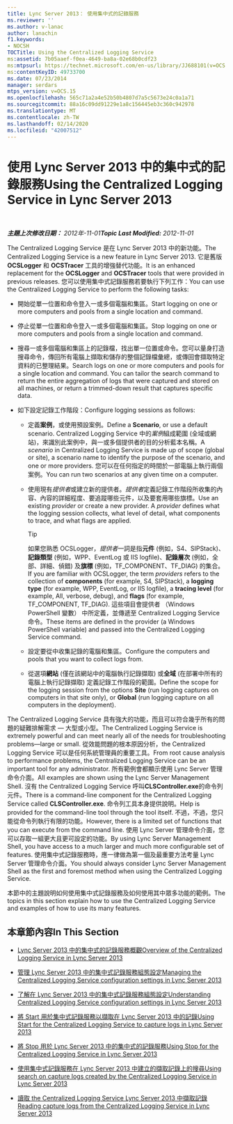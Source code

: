 ```yaml
---
title: Lync Server 2013： 使用集中式的記錄服務
ms.reviewer: ''
ms.author: v-lanac
author: lanachin
f1.keywords:
- NOCSH
TOCTitle: Using the Centralized Logging Service
ms:assetid: 7b05aaef-f0ea-4649-ba8a-02e68b0cdf23
ms:mtpsurl: https://technet.microsoft.com/en-us/library/JJ688101(v=OCS.15)
ms:contentKeyID: 49733700
ms.date: 07/23/2014
manager: serdars
mtps_version: v=OCS.15
ms.openlocfilehash: 565c71a2a4e52b50b4807d7a5c5673e24c0a1a71
ms.sourcegitcommit: 88a16c09dd91229e1a8c156445eb3c360c942978
ms.translationtype: MT
ms.contentlocale: zh-TW
ms.lasthandoff: 02/14/2020
ms.locfileid: "42007512"
---
```

<div data-xmlns="http://www.w3.org/1999/xhtml">

<div class="topic" data-xmlns="http://www.w3.org/1999/xhtml" data-msxsl="urn:schemas-microsoft-com:xslt" data-cs="http://msdn.microsoft.com/">

<div data-asp="http://msdn2.microsoft.com/asp">

# <a name="using-the-centralized-logging-service-in-lync-server-2013"></a><span data-ttu-id="260e4-102">使用 Lync Server 2013 中的集中式的記錄服務</span><span class="sxs-lookup"><span data-stu-id="260e4-102">Using the Centralized Logging Service in Lync Server 2013</span></span>

</div>

<div id="mainSection">

<div id="mainBody">

<span> </span>

<span data-ttu-id="260e4-103">_**主題上次修改日期：** 2012年-11-01_</span><span class="sxs-lookup"><span data-stu-id="260e4-103">_**Topic Last Modified:** 2012-11-01_</span></span>

<span data-ttu-id="260e4-104">The Centralized Logging Service 是在 Lync Server 2013 中的新功能。</span><span class="sxs-lookup"><span data-stu-id="260e4-104">The Centralized Logging Service is a new feature in Lync Server 2013.</span></span> <span data-ttu-id="260e4-105">它是舊版 **OCSLogger** 和 **OCSTracer** 工具的增強替代功能。</span><span class="sxs-lookup"><span data-stu-id="260e4-105">It is an enhanced replacement for the **OCSLogger** and **OCSTracer** tools that were provided in previous releases.</span></span> <span data-ttu-id="260e4-106">您可以使用集中式記錄服務若要執行下列工作：</span><span class="sxs-lookup"><span data-stu-id="260e4-106">You can use the Centralized Logging Service to perform the following tasks:</span></span>

  - <span data-ttu-id="260e4-107">開始從單一位置和命令登入一或多個電腦和集區。</span><span class="sxs-lookup"><span data-stu-id="260e4-107">Start logging on one or more computers and pools from a single location and command.</span></span>

  - <span data-ttu-id="260e4-108">停止從單一位置和命令登入一或多個電腦和集區。</span><span class="sxs-lookup"><span data-stu-id="260e4-108">Stop logging on one or more computers and pools from a single location and command.</span></span>

  - <span data-ttu-id="260e4-p102">搜尋一或多個電腦和集區上的記錄檔，找出單一位置或命令。您可以量身打造搜尋命令，傳回所有電腦上擷取和儲存的整個記錄檔彙總，或傳回會擷取特定資料的已整理結果。</span><span class="sxs-lookup"><span data-stu-id="260e4-p102">Search logs on one or more computers and pools for a single location and command. You can tailor the search command to return the entire aggregation of logs that were captured and stored on all machines, or return a trimmed-down result that captures specific data.</span></span>

  - <span data-ttu-id="260e4-111">如下設定記錄工作階段：</span><span class="sxs-lookup"><span data-stu-id="260e4-111">Configure logging sessions as follows:</span></span>
    
      - <span data-ttu-id="260e4-112">定義**案例**，或使用預設案例。</span><span class="sxs-lookup"><span data-stu-id="260e4-112">Define a **Scenario**, or use a default scenario.</span></span> <span data-ttu-id="260e4-113">Centralized Logging Service 中的*案例*組成範圍 (全域或網站)，來識別此案例中，與一或多個提供者的目的分析藍本名稱。</span><span class="sxs-lookup"><span data-stu-id="260e4-113">A *scenario* in Centralized Logging Service is made up of scope (global or site), a scenario name to identify the purpose of the scenario, and one or more providers.</span></span> <span data-ttu-id="260e4-114">您可以在任何指定的時間於一部電腦上執行兩個案例。</span><span class="sxs-lookup"><span data-stu-id="260e4-114">You can run two scenarios at any given time on a computer.</span></span>
    
      - <span data-ttu-id="260e4-p104">使用現有*提供者*或建立新的提供者。*提供者*定義記錄工作階段所收集的內容、內容的詳細程度、要追蹤哪些元件，以及要套用哪些旗標。</span><span class="sxs-lookup"><span data-stu-id="260e4-p104">Use an existing *provider* or create a new provider. A *provider* defines what the logging session collects, what level of detail, what components to trace, and what flags are applied.</span></span>
        
        <div>
        

        > [!TIP]  
        > <span data-ttu-id="260e4-117">如果您熟悉 OCSLogger，<EM>提供者</EM>一詞是指<STRONG>元件</STRONG> (例如，S4、SIPStack)、<STRONG>記錄類型</STRONG> (例如，WPP、EventLog 或 IIS logfile)、<STRONG>記錄層次</STRONG> (例如，全部、詳細、偵錯) 及<STRONG>旗標</STRONG> (例如，TF_COMPONENT、TF_DIAG) 的集合。</span><span class="sxs-lookup"><span data-stu-id="260e4-117">If you are familiar with OCSLogger, the term <EM>providers</EM> refers to the collection of <STRONG>components</STRONG> (for example, S4, SIPStack), a <STRONG>logging type</STRONG> (for example, WPP, EventLog, or IIS logfile), a <STRONG>tracing level</STRONG> (for example, All, verbose, debug), and <STRONG>flags</STRONG> (for example, TF_COMPONENT, TF_DIAG).</span></span> <span data-ttu-id="260e4-118">這些項目會提供者 （Windows PowerShell 變數） 中所定義，並傳遞至 Centralized Logging Service 命令。</span><span class="sxs-lookup"><span data-stu-id="260e4-118">These items are defined in the provider (a Windows PowerShell variable) and passed into the Centralized Logging Service command.</span></span>

        
        </div>
    
      - <span data-ttu-id="260e4-119">設定要從中收集記錄的電腦和集區。</span><span class="sxs-lookup"><span data-stu-id="260e4-119">Configure the computers and pools that you want to collect logs from.</span></span>
    
      - <span data-ttu-id="260e4-120">從選項**網站** (僅在該網站中的電腦執行記錄擷取) 或**全域** (在部署中所有的電腦上執行記錄擷取) 定義記錄工作階段的範圍。</span><span class="sxs-lookup"><span data-stu-id="260e4-120">Define the scope for the logging session from the options **Site** (run logging captures on computers in that site only), or **Global** (run logging capture on all computers in the deployment).</span></span>

<span data-ttu-id="260e4-121">The Centralized Logging Service 具有強大的功能，而且可以符合幾乎所有的問題的疑難排解需求 — 大型或小型。</span><span class="sxs-lookup"><span data-stu-id="260e4-121">The Centralized Logging Service is extremely powerful and can meet nearly all of the needs for troubleshooting problems—large or small.</span></span> <span data-ttu-id="260e4-122">從效能問題的根本原因分析，the Centralized Logging Service 可以是任何系統管理員的重要工具。</span><span class="sxs-lookup"><span data-stu-id="260e4-122">From root cause analysis to performance problems, the Centralized Logging Service can be an important tool for any administrator.</span></span> <span data-ttu-id="260e4-123">所有範例會都顯示使用 Lync Server 管理命令介面。</span><span class="sxs-lookup"><span data-stu-id="260e4-123">All examples are shown using the Lync Server Management Shell.</span></span> <span data-ttu-id="260e4-124">沒有 the Centralized Logging Service 呼叫**CLSController.exe**的命令列元件。</span><span class="sxs-lookup"><span data-stu-id="260e4-124">There is a command-line component for the Centralized Logging Service called **CLSController.exe**.</span></span> <span data-ttu-id="260e4-125">命令列工具本身提供說明。</span><span class="sxs-lookup"><span data-stu-id="260e4-125">Help is provided for the command-line tool through the tool itself.</span></span> <span data-ttu-id="260e4-126">不過，不過，您只能從命令列執行有限的功能。</span><span class="sxs-lookup"><span data-stu-id="260e4-126">However, there is a limited set of functions that you can execute from the command line.</span></span> <span data-ttu-id="260e4-127">使用 Lync Server 管理命令介面，您可以存取一組更大且更可設定的功能。</span><span class="sxs-lookup"><span data-stu-id="260e4-127">By using Lync Server Management Shell, you have access to a much larger and much more configurable set of features.</span></span> <span data-ttu-id="260e4-128">使用集中式記錄服務時，應一律做為第一個及最重要方法考量 Lync Server 管理命令介面。</span><span class="sxs-lookup"><span data-stu-id="260e4-128">You should always consider Lync Server Management Shell as the first and foremost method when using the Centralized Logging Service.</span></span>

<span data-ttu-id="260e4-129">本節中的主題說明如何使用集中式記錄服務及如何使用其中眾多功能的範例。</span><span class="sxs-lookup"><span data-stu-id="260e4-129">The topics in this section explain how to use the Centralized Logging Service and examples of how to use its many features.</span></span>

<div>

## <a name="in-this-section"></a><span data-ttu-id="260e4-130">本章節內容</span><span class="sxs-lookup"><span data-stu-id="260e4-130">In This Section</span></span>

  - [<span data-ttu-id="260e4-131">Lync Server 2013 中的集中式的記錄服務概觀</span><span class="sxs-lookup"><span data-stu-id="260e4-131">Overview of the Centralized Logging Service in Lync Server 2013</span></span>](lync-server-2013-overview-of-the-centralized-logging-service.md)

  - [<span data-ttu-id="260e4-132">管理 Lync Server 2013 中的集中式記錄服務組態設定</span><span class="sxs-lookup"><span data-stu-id="260e4-132">Managing the Centralized Logging Service configuration settings in Lync Server 2013</span></span>](lync-server-2013-managing-the-centralized-logging-service-configuration-settings.md)

  - [<span data-ttu-id="260e4-133">了解在 Lync Server 2013 中的集中式記錄服務組態設定</span><span class="sxs-lookup"><span data-stu-id="260e4-133">Understanding Centralized Logging Service configuration settings in Lync Server 2013</span></span>](lync-server-2013-understanding-centralized-logging-service-configuration-settings.md)

  - [<span data-ttu-id="260e4-134">將 Start 用於集中式記錄服務以擷取在 Lync Server 2013 中的記錄</span><span class="sxs-lookup"><span data-stu-id="260e4-134">Using Start for the Centralized Logging Service to capture logs in Lync Server 2013</span></span>](lync-server-2013-using-start-for-the-centralized-logging-service-to-capture-logs.md)

  - [<span data-ttu-id="260e4-135">將 Stop 用於 Lync Server 2013 中的集中式的記錄服務</span><span class="sxs-lookup"><span data-stu-id="260e4-135">Using Stop for the Centralized Logging Service in Lync Server 2013</span></span>](lync-server-2013-using-stop-for-the-centralized-logging-service.md)

  - [<span data-ttu-id="260e4-136">使用集中式記錄服務在 Lync Server 2013 中建立的擷取記錄上的搜尋</span><span class="sxs-lookup"><span data-stu-id="260e4-136">Using search on capture logs created by the Centralized Logging Service in Lync Server 2013</span></span>](lync-server-2013-using-search-on-capture-logs-created-by-the-centralized-logging-service.md)

  - [<span data-ttu-id="260e4-137">讀取 the Centralized Logging Service Lync Server 2013 中擷取記錄</span><span class="sxs-lookup"><span data-stu-id="260e4-137">Reading capture logs from the Centralized Logging Service in Lync Server 2013</span></span>](lync-server-2013-reading-capture-logs-from-the-centralized-logging-service.md)

</div>

</div>

<span> </span>

</div>

</div>

</div>

